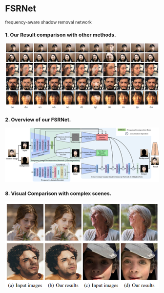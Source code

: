 
# FSRNet
frequency-aware shadow removal network


### 1. Our Result comparison with other methods.

![image](./fig/fig1.png)

### 2. Overview of our FSRNet. 

![image](./fig/FSRNET.png)

### 8. Visual Comparison with complex scenes.

![image](./fig/fig3.png)

